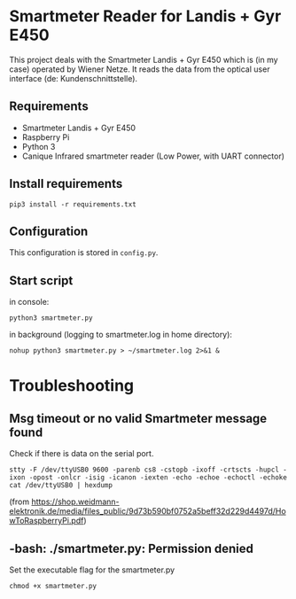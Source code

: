 # Smartmeter Reader for Landis + Gyr E450

This project deals with the Smartmeter Landis + Gyr E450 which is (in my case) operated by Wiener Netze. It reads the data from the optical user  interface (de: Kundenschnittstelle).

## Requirements
- Smartmeter Landis + Gyr E450
- Raspberry Pi
- Python 3
- Canique Infrared smartmeter reader (Low Power, with UART connector)

## Install requirements
```
pip3 install -r requirements.txt
```

## Configuration
This configuration is stored in `config.py`.

## Start script
in console:
```
python3 smartmeter.py
```

in background (logging to smartmeter.log in home directory):
```
nohup python3 smartmeter.py > ~/smartmeter.log 2>&1 &
```

# Troubleshooting
## Msg timeout or no valid Smartmeter message found
Check if there is data on the serial port.

```
stty -F /dev/ttyUSB0 9600 -parenb cs8 -cstopb -ixoff -crtscts -hupcl -ixon -opost -onlcr -isig -icanon -iexten -echo -echoe -echoctl -echoke 
cat /dev/ttyUSB0 | hexdump
```
(from https://shop.weidmann-elektronik.de/media/files_public/9d73b590bf0752a5beff32d229d4497d/HowToRaspberryPi.pdf)

## -bash: ./smartmeter.py: Permission denied

Set the executable flag for the smartmeter.py
```
chmod +x smartmeter.py
```
